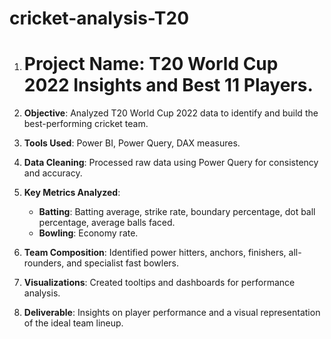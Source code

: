 # cricket-analysis-T20

1. # **Project Name**: T20 World Cup 2022 Insights and Best 11 Players.

3. **Objective**: Analyzed T20 World Cup 2022 data to identify and build the best-performing cricket team.
4. **Tools Used**: Power BI, Power Query, DAX measures.
5. **Data Cleaning**: Processed raw data using Power Query for consistency and accuracy.
6. **Key Metrics Analyzed**:
   - **Batting**: Batting average, strike rate, boundary percentage, dot ball percentage, average balls faced.
   - **Bowling**: Economy rate.
7. **Team Composition**: Identified power hitters, anchors, finishers, all-rounders, and specialist fast bowlers.
8. **Visualizations**: Created tooltips and dashboards for performance analysis.
9. **Deliverable**: Insights on player performance and a visual representation of the ideal team lineup. 

